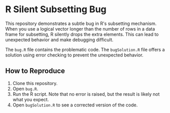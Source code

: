 # R Silent Subsetting Bug

This repository demonstrates a subtle bug in R's subsetting mechanism. When you use a logical vector longer than the number of rows in a data frame for subsetting, R silently drops the extra elements. This can lead to unexpected behavior and make debugging difficult. 

The `bug.R` file contains the problematic code. The `bugSolution.R` file offers a solution using error checking to prevent the unexpected behavior.

## How to Reproduce

1. Clone this repository.
2. Open `bug.R`.
3. Run the R script. Note that no error is raised, but the result is likely not what you expect. 
4. Open `bugSolution.R` to see a corrected version of the code.